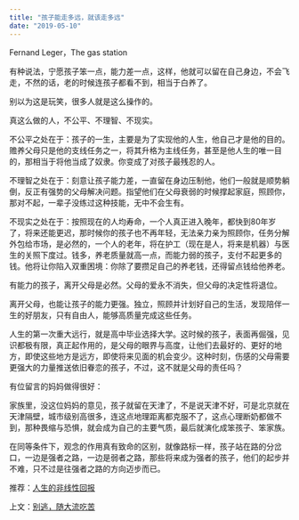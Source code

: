 ```yaml
---
title: "孩子能走多远，就该走多远"
date: "2019-05-10"
---
```


 Fernand Leger，The gas station

  

有种说法，宁愿孩子笨一点，能力差一点，这样，他就可以留在自己身边，不会飞走，不然的话，老的时候连孩子都看不到，相当于白养了。

别以为这是玩笑，很多人就是这么操作的。

真这么做的人，不公平、不理智、不现实。

不公平之处在于：孩子的一生，主要是为了实现他的人生，他自己才是他的目的。赡养父母只是他的支线任务之一，将其升格为主线任务，甚至是他人生的唯一目的，那相当于将他当成了奴隶。你变成了对孩子最残忍的人。

不理智之处在于：刻意让孩子能力差，一直留在身边压制他，他们一般就是顺势躺倒，反正有强势的父母解决问题。指望他们在父母衰弱的时候撑起家庭，照顾你，那对不起，一辈子没练过这种技能，无中不会生有。

不现实之处在于：按照现在的人均寿命，一个人真正进入晚年，都快到80年岁了，将来还能更迟，那时候你的孩子也不再年轻，无法亲力亲为照顾你，任务分解外包给市场，是必然的，一个人的老年，将在护工（现在是人，将来是机器）与医生的关照下度过。钱多，养老质量就高一点，而能力弱的孩子，支付不起更多的钱。他将让你陷入双重困境：你除了要攒足自己的养老钱，还得留点钱给他养老。

有能力的孩子，离开父母是必然。父母的爱永不消失，但父母的决定性将退位。

离开父母，也能让孩子的能力更强。独立，照顾并计划好自己的生活，发现陪伴一生的好朋友，只有自由人，能够高质量完成这些任务。

人生的第一次重大远行，就是高中毕业选择大学。这时候的孩子，表面再倔强，见识都极有限，真正起作用的，是父母的眼界与高度，让他们去最好的、更好的地方，即使这些地方是远方，即使将来见面的机会变少。这种时刻，伤感的父母需要更强大的力量推送依旧眷恋的孩子，不过，这不就是父母的责任吗？

有位留言的妈妈做得很好：

家族里，没这位妈妈的意见，孩子就留在天津了，不是说天津不好，可是北京就在天津隔壁，城市级别高很多，连这点地理距离都克服不了，这点心理断奶都做不到，那种畏缩与恐惧，就会成为自己的主要气质，最后就演化成笨孩子、笨家族。

在同等条件下，观念的作用真有致命的区别，就像路标一样，孩子站在路的分岔口，一边是强者之路，一边是弱者之路，那些将来成为强者的孩子，他们的起步并不难，只不过是往强者之路的方向迈步而已。

  

推荐：[人生的非线性回报](http://mp.weixin.qq.com/s?__biz=MjM5NDU0Mjk2MQ==&mid=2651632436&idx=1&sn=b5624772f98250d481a8ce3235da4310&chksm=bd7e372a8a09be3c31584d26820d0120e64649eda170383c5f2509f586502fff27fac389b683&scene=21#wechat_redirect)

上文：[别逃，随大流吃苦](http://mp.weixin.qq.com/s?__biz=MjM5NDU0Mjk2MQ==&mid=2651633429&idx=1&sn=2458cd8c2c967e23ed71bee773e1bad1&chksm=bd7e330b8a09ba1dbf14722390fe40a11f89925ab32bc0dbc98b273f5e95193f67fc7ae380be&scene=21#wechat_redirect)
